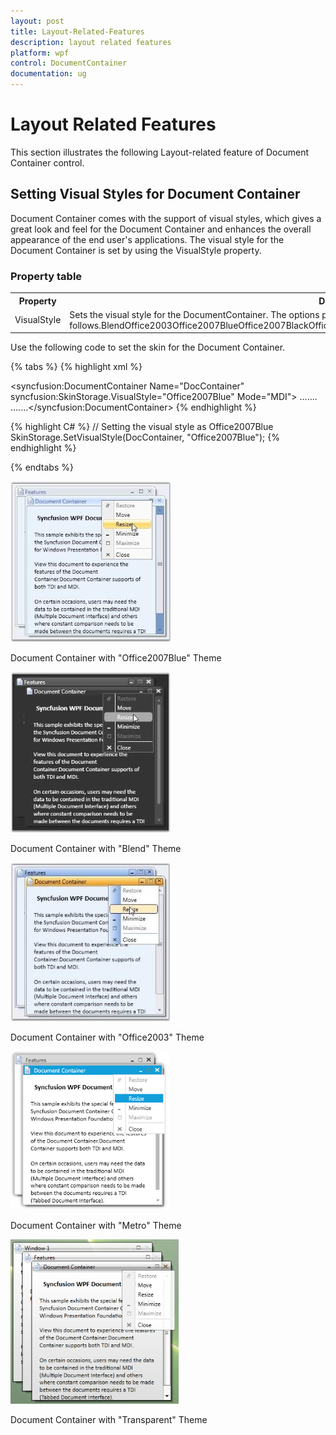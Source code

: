 ```yaml
---
layout: post
title: Layout-Related-Features
description: layout related features
platform: wpf
control: DocumentContainer
documentation: ug
---
```


# Layout Related Features

This section illustrates the following Layout-related feature of Document Container control.

## Setting Visual Styles for Document Container

Document Container comes with the support of visual styles, which gives a great look and feel for the Document Container and enhances the overall appearance of the end user's applications. The visual style for the Document Container is set by using the VisualStyle property.



### Property table

<table>
<tr>
<th>
Property</th><th>
Description</th></tr>
<tr>
<td>
VisualStyle</td><td>
Sets the visual style for the DocumentContainer. The options provided are as follows.BlendOffice2003Office2007BlueOffice2007BlackOffice2007SilverShinyBlueShinyRedSyncOrangeVS2010MetroTransparent</td></tr>
</table>


Use the following code to set the skin for the Document Container.



{% tabs %}
{% highlight xml %}
<!-- Adding document container -->
<syncfusion:DocumentContainer Name="DocContainer" syncfusion:SkinStorage.VisualStyle="Office2007Blue" Mode="MDI">
  …....  …....</syncfusion:DocumentContainer>
  {% endhighlight %}

{% highlight C# %} 
// Setting the visual style as Office2007Blue SkinStorage.SetVisualStyle(DocContainer, "Office2007Blue"); 
{% endhighlight %} 

{% endtabs %}

![](Layout-Related-Features_images/Layout-Related-Features_img1.jpeg)



Document Container with "Office2007Blue" Theme



![](Layout-Related-Features_images/Layout-Related-Features_img2.jpeg)



Document Container with "Blend" Theme



![](Layout-Related-Features_images/Layout-Related-Features_img3.jpeg)



Document Container with "Office2003" Theme



![](Layout-Related-Features_images/Layout-Related-Features_img4.png)



Document Container with "Metro" Theme



![](Layout-Related-Features_images/Layout-Related-Features_img5.png)



Document Container with "Transparent" Theme

